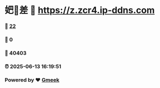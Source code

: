# 妑🔭差 :link: https://z.zcr4.ip-ddns.com 
### :page_facing_up: [22](https://z.zcr4.ip-ddns.com/tag.html) 
### :speech_balloon: 0 
### :hibiscus: 40403 
### :alarm_clock: 2025-06-13 16:19:51 
### Powered by :heart: [Gmeek](https://github.com/Meekdai/Gmeek)
